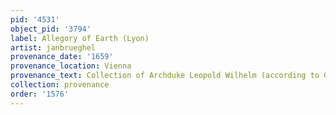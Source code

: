 ```yaml
---
pid: '4531'
object_pid: '3794'
label: Allegory of Earth (Lyon)
artist: janbrueghel
provenance_date: '1659'
provenance_location: Vienna
provenance_text: Collection of Archduke Leopold Wilhelm (according to Garas 1968)
collection: provenance
order: '1576'
---
```

